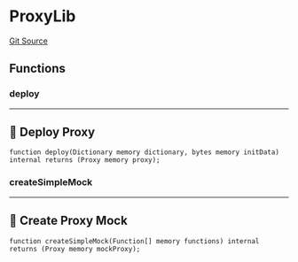 # ProxyLib
[Git Source](https://github.com/metacontract/mc/blob/b874bc295b567a7e9bd6d6c63dfe84df116a2f3a/src/devkit/core/Proxy.sol)


## Functions
### deploy

---------------------
🚀 Deploy Proxy
-----------------------


```solidity
function deploy(Dictionary memory dictionary, bytes memory initData) internal returns (Proxy memory proxy);
```

### createSimpleMock

--------------------------
🤖 Create Proxy Mock
----------------------------


```solidity
function createSimpleMock(Function[] memory functions) internal returns (Proxy memory mockProxy);
```

